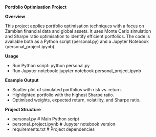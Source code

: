 **Portfolio Optimisation Project**

**Overview**

This project applies portfolio optimisation techniques with a focus on Zambian financial data and global assets. It uses Monte Carlo simulation and Sharpe ratio optimisation to identify efficient portfolios. The code is available both as a Python script (personal.py) and a Jupyter Notebook (personal_project.ipynb).

**Usage**

- Run Python script: python personal.py
- Run Jupyter notebook: jupyter notebook personal_project.ipynb

**Example Output**

- Scatter plot of simulated portfolios with risk vs. return.
- Highlighted portfolio with the highest Sharpe ratio.
- Optimised weights, expected return, volatility, and Sharpe ratio.

**Project Structure**
- personal.py              # Main Python script
- personal_project.ipynb   # Jupyter notebook version
- requirements.txt         # Project dependencies



